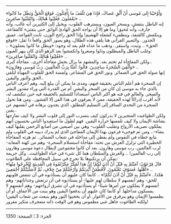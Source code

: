 ------------------------------------------------------------------------

«وَأَوْحَيْنا إِلى مُوسى أَنْ أَلْقِ عَصاكَ، فَإِذا هِيَ تَلْقَفُ ما يَأْفِكُونَ. فَوَقَعَ الْحَقُّ وَبَطَلَ ما
كانُوا يَعْمَلُونَ. فَغُلِبُوا هُنالِكَ، وَانْقَلَبُوا صاغِرِينَ» ..  
إنه الباطل ينتفش، ويسحر العيون، ويسترهب القلوب، ويخيل إلى الكثيرين أنه
غالب، وأنه جارف، وأنه مُحيق! وما هو إلا أن يواجه الحق الهادئ الواثق حتى
ينفثىء كالفقاعة، وينكمش كالقنفذ، وينطفىء كشعلة الهشيم! وإذا الحق راجح
الوزن، ثابت القواعد، عميق الجذور.. والتعبير القرآني هنا يلقي هذه الظلال،
وهو يصور الحق واقعاً ذا ثقل: «فوقع الحق» .. وثبت، واستقر.. وذهب ما عداه
فلم يعد له وجود: «وبطل ما كانوا يعملون» .. وغلب الباطل والمبطلون وذلوا
وصغروا وانكمشوا بعد الزهو الذي كان يبهر العيون:  
«فَغُلِبُوا هُنالِكَ وَانْقَلَبُوا صاغِرِينَ» ..  
ولكن المفاجأة لم تختم بعد. والمشهد ما يزال يحمل مفاجأة أخرى.. مفاجأة
كبرى..  
«وَأُلْقِيَ السَّحَرَةُ ساجِدِينَ. قالُوا: آمَنَّا بِرَبِّ الْعالَمِينَ. رَبِّ مُوسى وَهارُونَ» ..  
إنها صولة الحق في الضمائر. ونور الحق في المشاعر، ولمسة الحق للقلوب
المهيأة لتلقي الحق والنور واليقين..  
إن السحرة هم أعلم الناس بحقيقة فنهم، ومدى ما يمكن أن يبلغ إليه. وهم أعرف
الناس بالذي جاء به موسى إن كان من السحر والبشر، أم من القدرة التي وراء
مقدور البشر والسحر. والعالم في فنه هو أكثر الناس استعداداً للتسليم
بالحقيقة فيه حين تتكشف له، لأنه أقرب إدراكاً لهذه الحقيقة، ممن لا يعرفون
في هذا الفن إلا القشور.. ومن هنا تحول السحرة من التحدي السافر إلى
التسليم المطلق، الذي يجدون برهانه في أنفسهم عن يقين..  
ولكن الطواغيت المتجبرين لا يدركون كيف يتسرب النور إلى قلوب البشر ولا كيف
تمازجها بشاشة الإيمان ولا كيف تلمسها حرارة اليقين. فهم لطول ما استعبدوا
الناس يحسبون أنهم يملكون تصريف الأرواح وتقليب القلوب- وهي بين أصبعين من
أصابع الرحمن يقلبها كيف يشاء-.. ومن ثم فوجىء فرعون بهذا الإيمان المفاجئ
الذي لم يدرك دبيبه في القلوب ولم يتابع خطاه في النفوس ولم يفطن إلى
مداخله في شعاب الضمائر.. ثم هزته المفاجأة الخطيرة التي تزلزل العرش من
تحته: مفاجأة استسلام السحرة- وهم من كهنة المعابد- لرب العالمين. رب موسى
وهارون. بعد أن كانوا مجموعين لإبطال دعوة موسى وهارون إلى رب العالمين! ..
والعرش والسلطان هما كل شيء في حياة الطواغيت.. وكل جريمة يمكن أن يرتكبوها
بلا تحرج في سبيل المحافظة على الطاغوت:  
«قالَ فِرْعَوْنُ: آمَنْتُمْ بِهِ قَبْلَ أَنْ آذَنَ لَكُمْ! إِنَّ هذا لَمَكْرٌ مَكَرْتُمُوهُ فِي الْمَدِينَةِ
لِتُخْرِجُوا مِنْها أَهْلَها. فَسَوْفَ تَعْلَمُونَ. لَأُقَطِّعَنَّ أَيْدِيَكُمْ وَأَرْجُلَكُمْ مِنْ خِلافٍ، ثُمَّ
لَأُصَلِّبَنَّكُمْ أَجْمَعِينَ» ..  
هكذا.. «آمَنْتُمْ بِهِ قَبْلَ أَنْ آذَنَ لَكُمْ!» .. كأنما كان عليهم أن يستأذنوه في أن
تنتفض قلوبهم للحق- وهم أنفسهم لا سلطان لهم عليها- أو يستأذنوه في أن
ترتعش وجداناتهم- وهم أنفسهم لا يملكون من أمرها شيئاً- أو يستأذنوه في أن
تشرق أرواحهم- وهم أنفسهم لا يمسكون مداخلها. أو كأنما كان عليهم أن يدفعوا
اليقين وهو ينبت من الأعماق. أو أن يطمسوا الإيمان وهو يترقرق من الأغوار.
أو أن يحجبوا النور وهو ينبعث من شعاب اليقين! ولكنه الطاغوت جاهل غبي
مطموس وهو في الوقت ذاته متعجرف متكبر مغرور!

------------------------------------------------------------------------

الجزء: 3 ¦ الصفحة: 1350
